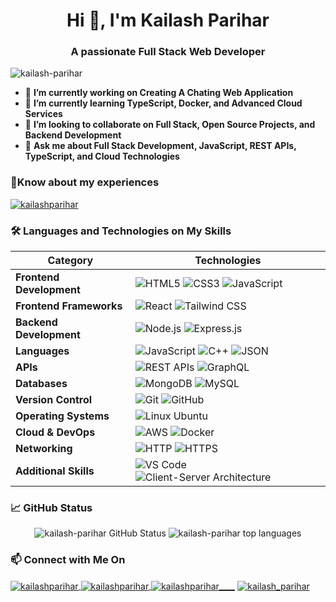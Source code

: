 <h1 align="center">Hi 👋, I'm Kailash Parihar</h1>
<h3 align="center">A passionate Full Stack Web Developer</h3>

<p align="left"> <img src="https://komarev.com/ghpvc/?username=kailash-parihar&label=Profile%20views&color=0e75b6&style=flat" alt="kailash-parihar" /> </p>

- 🔭 **I’m currently working on Creating A Chating Web Application**
- 🌱 **I’m currently learning TypeScript, Docker, and Advanced Cloud Services**
- 👯 **I’m looking to collaborate on Full Stack, Open Source Projects, and Backend Development**
- 💬 **Ask me about Full Stack Development, JavaScript, REST APIs, TypeScript, and Cloud Technologies**

<h3>📄Know about my experiences </h3><a href="https://linkedin.com/in/kailashparihar/" target="blank"><img align="center" src="https://img.shields.io/badge/LinkedIn-0077B5?style=for-the-badge&logo=linkedin&logoColor=white" alt="kailashparihar" /></a>

### 🛠️ Languages and Technologies on My Skills

| Category                 | Technologies                                                                                                                                                                                                                                                                                                           |
| ------------------------ | ---------------------------------------------------------------------------------------------------------------------------------------------------------------------------------------------------------------------------------------------------------------------------------------------------------------------- |
| **Frontend Development** | ![HTML5](https://img.shields.io/badge/HTML5-E34F26?style=for-the-badge&logo=html5&logoColor=white) ![CSS3](https://img.shields.io/badge/CSS3-1572B6?style=for-the-badge&logo=css3&logoColor=white) ![JavaScript](https://img.shields.io/badge/JavaScript-F7DF1E?style=for-the-badge&logo=javascript&logoColor=black)   |
| **Frontend Frameworks**  | ![React](https://img.shields.io/badge/React-61DAFB?style=for-the-badge&logo=react&logoColor=black) ![Tailwind CSS](https://img.shields.io/badge/Tailwind_CSS-38B2AC?style=for-the-badge&logo=tailwind-css&logoColor=white)                                                                                             |
| **Backend Development**  | ![Node.js](https://img.shields.io/badge/Node.js-339933?style=for-the-badge&logo=node.js&logoColor=white) ![Express.js](https://img.shields.io/badge/Express.js-000000?style=for-the-badge&logo=express&logoColor=white)                                                                                                |
| **Languages**            | ![JavaScript](https://img.shields.io/badge/JavaScript-F7DF1E?style=for-the-badge&logo=javascript&logoColor=black) ![C++](https://img.shields.io/badge/C%2B%2B-00599C?style=for-the-badge&logo=c%2B%2B&logoColor=white) ![JSON](https://img.shields.io/badge/JSON-000000?style=for-the-badge&logo=json&logoColor=white) |
| **APIs**                 | ![REST APIs](https://img.shields.io/badge/REST-02569B?style=for-the-badge&logo=rest-api&logoColor=white) ![GraphQL](https://img.shields.io/badge/GraphQL-E10098?style=for-the-badge&logo=graphql&logoColor=white)                                                                                                      |
| **Databases**            | ![MongoDB](https://img.shields.io/badge/MongoDB-47A248?style=for-the-badge&logo=mongodb&logoColor=white) ![MySQL](https://img.shields.io/badge/MySQL-4479A1?style=for-the-badge&logo=mysql&logoColor=white)                                                                                                            |
| **Version Control**      | ![Git](https://img.shields.io/badge/Git-F05032?style=for-the-badge&logo=git&logoColor=white) ![GitHub](https://img.shields.io/badge/GitHub-181717?style=for-the-badge&logo=github&logoColor=white)                                                                                                                     |
| **Operating Systems**    | ![Linux Ubuntu](https://img.shields.io/badge/Ubuntu-E95420?style=for-the-badge&logo=ubuntu&logoColor=white)                                                                                                                                                                                                            |
| **Cloud & DevOps**       | ![AWS](https://img.shields.io/badge/Amazon_AWS-232F3E?style=for-the-badge&logo=amazon-aws&logoColor=white) ![Docker](https://img.shields.io/badge/Docker-2496ED?style=for-the-badge&logo=docker&logoColor=white)                                                                                                       |
| **Networking**           | ![HTTP](https://img.shields.io/badge/HTTP-00A2F9?style=for-the-badge&logo=googlechrome&logoColor=white) ![HTTPS](https://img.shields.io/badge/HTTPS-0078D4?style=for-the-badge&logo=microsoftedge&logoColor=white)                                                                                                     |
| **Additional Skills**    | ![VS Code](https://img.shields.io/badge/VS_Code-0078D4?style=for-the-badge&logo=visualstudiocode&logoColor=white) ![Client-Server Architecture](https://img.shields.io/badge/Client-Server_Architecture-32CD32?style=for-the-badge&logo=cloudflare&logoColor=white)                                                    |

### 📈 GitHub Status

<p align="center">
  <img src="https://github-readme-stats.vercel.app/api?username=kailash-parihar&show_icons=true&theme=radical" alt="kailash-parihar GitHub Status" />
  <img src="https://github-readme-stats.vercel.app/api/top-langs/?username=kailash-parihar&layout=compact&theme=radical" alt="kailash-parihar top languages" />
</p>

### 📫 Connect with Me On

<p align="left">
<a href="mailto:kailashparihar1999@gmail.com" target="blank"> <img align="center" src="https://img.shields.io/badge/Email-kailashparihar1999%40gmail.com-%23D14836?style=for-the-badge&logo=gmail&logoColor=white" alt="kailashparihar" />
<a href="https://wa.me/919649352595" target="blank"><img align="center" src="https://img.shields.io/badge/WhatsApp-25D366?style=for-the-badge&logo=whatsapp&logoColor=white" alt="kailashparihar" />
<a href="https://instagram.com/thekailashparihar" target="blank"><img align="center" src="https://img.shields.io/badge/Instagram-E4405F?style=for-the-badge&logo=instagram&logoColor=white" alt="kailashparihar____" /></a>
<a href="https://twitter.com/kailash_parihar" target="blank"><img align="center" src="https://img.shields.io/badge/Twitter-1DA1F2?style=for-the-badge&logo=twitter&logoColor=white" alt="kailash_parihar" /></a>
</a>
</p>

